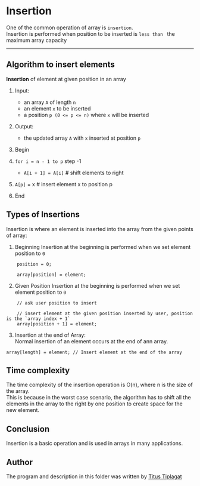 # Insertion
One of the common operation of array is `insertion`. <br/>
Insertion is performed when position to be inserted is `less than ` the maximum array capacity <br/>
***

## Algorithm to insert elements
__Insertion__ of element at given position in an array
1. Input:
   - an array `A` of length `n`
   - an element `x` to be inserted
   - a position `p (0 <= p <= n)` where `x` will be inserted

2. Output:
    - the updated array `A` with `x` inserted at position `p`

3. Begin

4. `for i = n - 1 to p` step -1
    - `A[i + 1] = A[i]`     # shift elements to right

5. `A[p]` = x    # insert element x to position p

6.  End


##  Types of Insertions

Insertion is where an element is inserted into the array from the given points of array: <br/>
1. Beginning
Insertion at the beginning is performed when we set element position to `0`
```
    position = 0;

    array[position] = element;
```
2. Given Position
   Insertion at the beginning is performed when we set element position to `0`
```
    // ask user position to insert    

    // insert element at the given position inserted by user, position is the `array index + 1`  
    array[position + 1] = element;
```
3. Insertion at the end of Array: <br/>
Normal insertion of an element occurs at the end of ann array. <br/>
```
array[length] = element; // Insert element at the end of the array
```

## Time complexity
The time complexity of the insertion operation is O(n), where n is the size of the array. <br/>
This is because in the worst case scenario, the algorithm has to shift all the elements in the array to the right by one position to create space for the new element.

## Conclusion
Insertion is a basic operation and is used in arrays in many applications.
## Author
The program and description in this folder was written by [Titus Tiplagat](https://www.linkedin.com/in/titus-kiplagat-5146ba210/)


